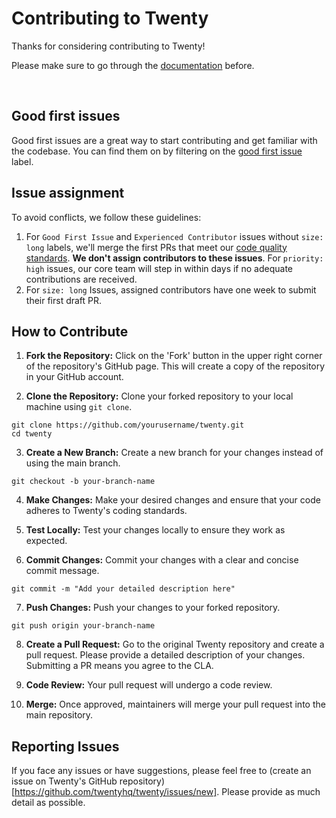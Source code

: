 # Contributing to Twenty

Thanks for considering contributing to Twenty!

Please make sure to go through the [documentation](https://docs.twenty.com) before.

<br>


## Good first issues

Good first issues are a great way to start contributing and get familiar with the codebase. You can find them on by filtering on the [good first issue](https://github.com/twentyhq/twenty/labels/good%20first%20issue) label.

## Issue assignment

To avoid conflicts, we follow these guidelines:

1. For `Good First Issue` and `Experienced Contributor` issues without `size: long` labels, we'll merge the first PRs that meet our [code quality standards](https://docs.twenty.com/developers). **We don't assign contributors to these issues**. For `priority: high` issues, our core team will step in within days if no adequate contributions are received.
2. For `size: long` Issues, assigned contributors have one week to submit their first draft PR.

## How to Contribute

1. **Fork the Repository:** Click on the 'Fork' button in the upper right corner of the repository's GitHub page. This will create a copy of the repository in your GitHub account.

2. **Clone the Repository:** Clone your forked repository to your local machine using `git clone`.

```shell
git clone https://github.com/yourusername/twenty.git
cd twenty
```

3. **Create a New Branch:** Create a new branch for your changes instead of using the main branch.

```shell
git checkout -b your-branch-name
```

4. **Make Changes:** Make your desired changes and ensure that your code adheres to Twenty's coding standards.


5. **Test Locally:** Test your changes locally to ensure they work as expected.


6. **Commit Changes:** Commit your changes with a clear and concise commit message.

```shell
git commit -m "Add your detailed description here"
```

7. **Push Changes:** Push your changes to your forked repository.

```shell
git push origin your-branch-name
```

8. **Create a Pull Request:** Go to the original Twenty repository and create a pull request. Please provide a detailed description of your changes. Submitting a PR means you agree to the CLA.

9. **Code Review:** Your pull request will undergo a code review.

10. **Merge:** Once approved, maintainers will merge your pull request into the main repository.



## Reporting Issues

If you face any issues or have suggestions, please feel free to (create an issue on Twenty's GitHub repository)[https://github.com/twentyhq/twenty/issues/new]. Please provide as much detail as possible.

